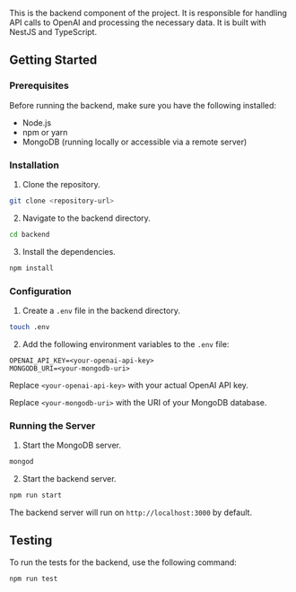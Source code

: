 This is the backend component of the project. It is responsible for handling API calls to OpenAI and processing the necessary data. It is built with NestJS and TypeScript.

## Getting Started

### Prerequisites

Before running the backend, make sure you have the following installed:

- Node.js
- npm or yarn
- MongoDB (running locally or accessible via a remote server)

### Installation

1. Clone the repository.

```bash
git clone <repository-url>
```

2. Navigate to the backend directory.

```bash
cd backend
```

3. Install the dependencies.

```bash
npm install
```

### Configuration

1. Create a `.env` file in the backend directory.

```bash
touch .env
```

2. Add the following environment variables to the `.env` file:

```
OPENAI_API_KEY=<your-openai-api-key>
MONGODB_URI=<your-mongodb-uri>
```

Replace `<your-openai-api-key>` with your actual OpenAI API key.

Replace `<your-mongodb-uri>` with the URI of your MongoDB database.

### Running the Server

1. Start the MongoDB server.

```bash
mongod
```

2. Start the backend server.

```bash
npm run start
```

The backend server will run on `http://localhost:3000` by default.

## Testing

To run the tests for the backend, use the following command:

```bash
npm run test
```
